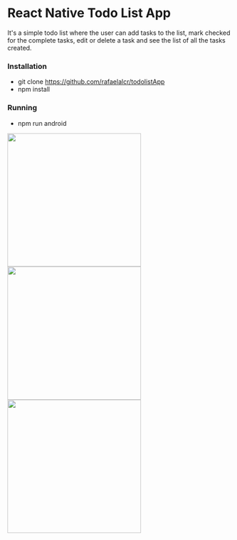 # React Native Todo List App

It's a simple todo list where the user can add tasks to the list, mark checked for the complete tasks, edit or delete a task and see the list of all the tasks created.

### Installation

* git clone https://github.com/rafaelalcr/todolistApp
* npm install

### Running

* npm run android

<img src="https://user-images.githubusercontent.com/57039253/184996589-ef74f4d2-7707-4932-909d-d154e9822e6c.png" width="300"> <img src="https://user-images.githubusercontent.com/57039253/184996604-8b1b0c5b-349f-437b-9419-18fcd0ccdf93.png" width="300"> 
<img src="https://user-images.githubusercontent.com/57039253/184996598-e87e21b4-e419-4af3-bda5-0e92f0c69e94.png" width="300">

